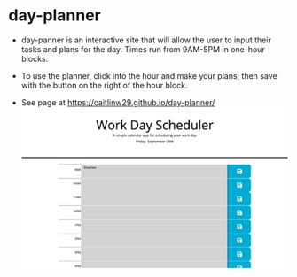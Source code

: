# day-planner

* day-panner is an interactive site that will allow the user to input their tasks and plans for the day. Times run from 9AM-5PM in one-hour blocks.

* To use the planner, click into the hour and make your plans, then save with the button on the right of the hour block.

* See page at https://caitlinw29.github.io/day-planner/
![Day Planner](./assets/images/day-plannerSS.png)